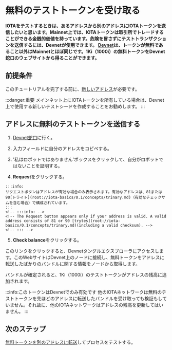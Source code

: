 # 無料のテストトークンを受け取る
<!-- # Receive free test tokens -->

**IOTAをテストするときは、あるアドレスから別のアドレスにIOTAトークンを送信したいと思います。Mainnet上では、IOTAトークンは取引所でトレードすることができる金銭的価値を持っています。危険を冒さずにテストトランザクションを送信するには、Devnetが使用できます。 [Devnet](../references/iota-networks.md)は、トークンが無料であること以外はMainnetとほぼ同じです。1Ki（1000i）の無料トークンをDevnet蛇口のウェブサイトから得ることができます。**
<!-- **When testing IOTA, you may want to try sending IOTA tokens from one address to another. On the Mainnet, these tokens have a monetary value that can be traded on exchanges. To send test transactions without risking anything, you can use the Devnet. The [Devnet](../references/iota-networks.md) is similar to the Mainnet, except the tokens are free. You can use the Devnet faucet website to receive 1Ki (1000) of free tokens.** -->

## 前提条件
<!-- ## Prerequisites -->

このチュートリアルを完了する前に、[新しいアドレス](root://iota-basics/0.1/how-to-guides/create-an-address.md)が必要です。
<!-- Before you complete this tutorial, you need to [a new address](root://iota-basics/0.1/how-to-guides/create-an-address.md). -->

:::danger:重要
メインネット上にIOTAトークンを所有している場合は、Devnet上で使用する新しいテストシードを作成することをお勧めします。
:::
<!-- :::danger:Important -->
<!-- If you own IOTA tokens on the Mainnet, we recommend creating a new test seed to use on the Devnet. -->
<!-- ::: -->

## アドレスに無料のテストトークンを送信する
<!-- ## Send free test tokens to your address -->

1. [Devnet蛇口](https://faucet.devnet.iota.org/)に行く。
<!-- 1. Go to [the Devnet faucet](https://faucet.devnet.iota.org/) -->

2. 入力フィールドに自分のアドレスをコピペする。
<!-- 2. Copy and paste your address into the input field -->

3. '私はロボットではありません'ボックスをクリックして、自分がロボットではないことを証明する。
<!-- 3. Prove that you're not a robot by clicking the 'I'm not a robot' box. -->

4. **Request**をクリックする。
  <!-- 4. Click **Request** -->

    :::info:
    リクエストボタンはアドレスが有効な場合のみ表示されます。有効なアドレスは、81または90[トライト](root://iota-basics/0.1/concepts/trinary.md)（有効なチェックサムを含む場合）で構成されています。
    :::
    <!-- :::info: -->
    <!-- The Request button appears only if your address is valid. A valid address consists of 81 or 90 [trytes](root://iota-basics/0.1/concepts/trinary.md)(including a valid checksum). -->
    <!-- ::: -->

5. **Check balance**をクリックする。
<!-- 5. Click **Check balance** -->

このリンクをクリックすると、Devnetタングルエクスプローラにアクセスします。このWebサイトはDevnet上のノードに接続し、無料トークンをアドレスに転送したばかりのバンドルに関する情報をノードから取得します。
<!-- This link takes you to a Devnet Tangle explorer. This website connects to nodes on the Devnet and requests information from them about the bundle that just transferred free tokens to your address. -->

バンドルが確定されると、1Ki（1000i）のテストトークンがアドレスの残高に追加されます。
<!-- When the bundle is confirmed, 1Ki (1000) tokens will be added to the balance of your address. -->

:::info:このトークンはDevnetでのみ有効です
他のIOTAネットワークは無料のテストトークンを先ほどのアドレスに転送したバンドルを受け取っても検証もしていません。それ故に、他のIOTAネットワークはアドレスの残高を更新してはいません。
:::
<!-- :::info:These tokens are valid only on the Devnet -->
<!-- Other IOTA networks have neither received nor validated the bundle that transferred the tokens to your address. As a result, they haven't updated the balance of your address. -->
<!-- ::: -->

## 次のステップ
<!-- ## Next steps -->

[無料トークンを別のアドレスに転送](../tutorials/send-iota-tokens.md)してプロセスをテストする。
<!-- [Transfer your free tokens to another address](../tutorials/send-iota-tokens.md) to test the process. -->
